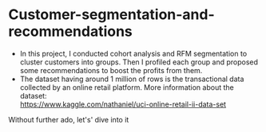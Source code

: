 # Customer-segmentation-and-recommendations

+ In this project, I conducted cohort analysis and RFM segmentation to cluster customers into groups. Then I profiled each group and proposed some recommendations to boost the profits from them. 
+ The dataset having around 1 million of rows is the transactional data collected by an online retail platform. More information about the dataset:<br> https://www.kaggle.com/nathaniel/uci-online-retail-ii-data-set<br>

Without further ado, let's' dive into it



 

